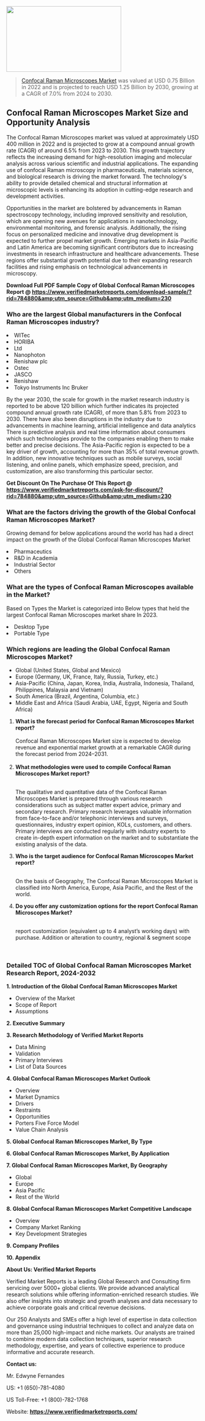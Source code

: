 <img src="https://ffe5etoiles.com/wp-content/uploads/2024/12/MST1-300x171.png" alt="" width="300" height="171" class="alignnone size-medium wp-image-20088" /><blockquote><p><p><a href="https://www.verifiedmarketreports.com/download-sample/?rid=784880&utm_source=Github&utm_medium=230" target="_blank">Confocal Raman Microscopes Market</a> was valued at USD 0.75 Billion in 2022 and is projected to reach USD 1.25 Billion by 2030, growing at a CAGR of 7.0% from 2024 to 2030.</p></blockquote><p><h2>Confocal Raman Microscopes Market Size and Opportunity Analysis</h2> <p>The Confocal Raman Microscopes market was valued at approximately USD 400 million in 2022 and is projected to grow at a compound annual growth rate (CAGR) of around 6.5% from 2023 to 2030. This growth trajectory reflects the increasing demand for high-resolution imaging and molecular analysis across various scientific and industrial applications. The expanding use of confocal Raman microscopy in pharmaceuticals, materials science, and biological research is driving the market forward. The technology's ability to provide detailed chemical and structural information at microscopic levels is enhancing its adoption in cutting-edge research and development activities.</p> <p>Opportunities in the market are bolstered by advancements in Raman spectroscopy technology, including improved sensitivity and resolution, which are opening new avenues for applications in nanotechnology, environmental monitoring, and forensic analysis. Additionally, the rising focus on personalized medicine and innovative drug development is expected to further propel market growth. Emerging markets in Asia-Pacific and Latin America are becoming significant contributors due to increasing investments in research infrastructure and healthcare advancements. These regions offer substantial growth potential due to their expanding research facilities and rising emphasis on technological advancements in microscopy.</p> </p><p class=""><strong>Download Full PDF Sample Copy of Global Confocal Raman Microscopes Report @ <a href="https://www.verifiedmarketreports.com/download-sample/?rid=784880&amp;utm_source=Github&amp;utm_medium=230" target="_blank">https://www.verifiedmarketreports.com/download-sample/?rid=784880&amp;utm_source=Github&amp;utm_medium=230</a></strong></p><h3 id="" class="">Who are the largest Global manufacturers in the Confocal Raman Microscopes industry?</h3><p><li>WITec</li><li> HORIBA</li><li> Ltd</li><li> Nanophoton</li><li> Renishaw plc</li><li> Ostec</li><li> JASCO</li><li> Renishaw</li><li> Tokyo Instruments Inc Bruker</li></p><div class=""><div class="" dir="" data-message-author-role="" data-message-id="" data-message-model-slug=""><div class=""><div class=""><div class=""><div class="" dir="" data-message-author-role="" data-message-id="" data-message-model-slug=""><div class=""><div class=""><p>By the year 2030, the scale for growth in the market research industry is reported to be above 120 billion which further indicates its projected compound annual growth rate (CAGR), of more than 5.8% from 2023 to 2030. There have also been disruptions in the industry due to advancements in machine learning, artificial intelligence and data analytics There is predictive analysis and real time information about consumers which such technologies provide to the companies enabling them to make better and precise decisions. The Asia-Pacific region is expected to be a key driver of growth, accounting for more than 35% of total revenue growth. In addition, new innovative techniques such as mobile surveys, social listening, and online panels, which emphasize speed, precision, and customization, are also transforming this particular sector.</p><p><strong>Get Discount On The Purchase Of This Report @&nbsp; <a href="https://www.verifiedmarketreports.com/ask-for-discount/?rid=784880&amp;utm_source=Github&amp;utm_medium=230" target="_blank">https://www.verifiedmarketreports.com/ask-for-discount/?rid=784880&amp;utm_source=Github&amp;utm_medium=230</a></strong></p></div></div></div></div></div></div></div></div><h3 id="" class="">What are the factors driving the growth of the Global Confocal Raman Microscopes Market?</h3><p id="" class="">Growing demand for below applications around the world has had a direct impact on the growth of the Global Confocal Raman Microscopes Market</p><p id="" class=""><li>Pharmaceutics</li><li> R&D in Academia</li><li> Industrial Sector</li><li> Others</li></p><h3 id="" class="">What are the types of Confocal Raman Microscopes available in the Market?</h3><p id="" class="">Based on Types the Market is categorized into Below types that held the largest Confocal Raman Microscopes market share In 2023.</p><p id="" class=""><li>Desktop Type</li><li> Portable Type</li></p><h3 id="" class="">Which regions are leading the Global Confocal Raman Microscopes Market?</h3><ul><li>Global (United States, Global and Mexico)</li><li>Europe (Germany, UK, France, Italy, Russia, Turkey, etc.)</li><li>Asia-Pacific (China, Japan, Korea, India, Australia, Indonesia, Thailand, Philippines, Malaysia and Vietnam)</li><li>South America (Brazil, Argentina, Columbia, etc.)</li><li>Middle East and Africa (Saudi Arabia, UAE, Egypt, Nigeria and South Africa)</li></ul><p><ol><li><strong>What is the forecast period for Confocal Raman Microscopes Market report?<br /></strong><br /><span data-sheets-root="1" data-sheets-value="{&quot;1&quot;:2,&quot;2&quot;:&quot;XXXX size is expected to develop revenue and exponential market growth at a remarkable CAGR during the forecast period from 2024&ndash;2030.&quot;}" data-sheets-userformat="{&quot;2&quot;:12674,&quot;4&quot;:{&quot;1&quot;:2,&quot;2&quot;:16776960},&quot;10&quot;:2,&quot;11&quot;:0,&quot;15&quot;:&quot;Arial&quot;,&quot;16&quot;:12}">Confocal Raman Microscopes Market size is expected to develop revenue and exponential market growth at a remarkable CAGR during the forecast period from 2024&ndash;2031.</span><br /><br /></li><li><strong>What methodologies were used to compile Confocal Raman Microscopes Market report?<br /><br /></strong><p>The qualitative and quantitative data of the&nbsp;Confocal Raman Microscopes Market is prepared through various research considerations such as subject matter expert advice, primary and secondary research. Primary research leverages valuable information from face-to-face and/or telephonic interviews and surveys, questionnaires, industry expert opinion, KOLs, customers, and others. Primary interviews are conducted regularly with industry experts to create in-depth expert information on the market and to substantiate the existing analysis of the data.&nbsp;</p></li><li><strong>Who is the target audience for Confocal Raman Microscopes Market report?<br /><br /></strong><p>On the basis of Geography, The&nbsp;Confocal Raman Microscopes Market is classified into North America, Europe, Asia Pacific, and the Rest of the world.</p></li><li><strong>Do you offer any customization options for the report Confocal Raman Microscopes Market?<br /><br /></strong><p>report customization (equivalent up to 4 analyst&rsquo;s working days) with purchase. Addition or alteration to country, regional &amp; segment scope</p><p>&nbsp;</p></li></ol></p><h3 id="" class="">Detailed TOC of Global Confocal Raman Microscopes Market Research Report, 2024-2032</h3><p id="" class=""><strong>1. Introduction of the Global Confocal Raman Microscopes Market</strong></p><ul><li>Overview of the Market</li><li>Scope of Report</li><li>Assumptions</li></ul><p id="" class=""><strong>2. Executive Summary</strong></p><p id="" class=""><strong>3. Research Methodology of&nbsp;Verified Market Reports</strong></p><ul><li>Data Mining</li><li>Validation</li><li>Primary Interviews</li><li>List of Data Sources</li></ul><p id="" class=""><strong>4. Global Confocal Raman Microscopes Market Outlook</strong></p><ul><li>Overview</li><li>Market Dynamics</li><li>Drivers</li><li>Restraints</li><li>Opportunities</li><li>Porters Five Force Model</li><li>Value Chain Analysis</li></ul><p id="" class=""><strong>5. Global Confocal Raman Microscopes Market, By&nbsp;Type</strong></p><p id="" class=""><strong>6. Global Confocal Raman Microscopes Market, By Application</strong></p><p id="" class=""><strong>7. Global Confocal Raman Microscopes Market, By Geography</strong></p><ul><li>Global</li><li>Europe</li><li>Asia Pacific</li><li>Rest of the World</li></ul><p id="" class=""><strong>8. Global Confocal Raman Microscopes Market Competitive Landscape</strong></p><ul><li>Overview</li><li>Company Market Ranking</li><li>Key Development Strategies</li></ul><p id="" class=""><strong>9. Company Profiles</strong></p><p id="" class=""><strong>10. Appendix</strong></p><p id="" class=""><strong>About Us: Verified Market Reports</strong></p><p id="" class="">Verified Market Reports is a leading Global Research and Consulting firm servicing over 5000+ global clients. We provide advanced analytical research solutions while offering information-enriched research studies. We also offer insights into strategic and growth analyses and data necessary to achieve corporate goals and critical revenue decisions.</p><p id="" class="">Our 250 Analysts and SMEs offer a high level of expertise in data collection and governance using industrial techniques to collect and analyze data on more than 25,000 high-impact and niche markets. Our analysts are trained to combine modern data collection techniques, superior research methodology, expertise, and years of collective experience to produce informative and accurate research.</p><p id="" class=""><strong>Contact us:</strong></p><p id="" class="">Mr. Edwyne Fernandes</p><p id="" class="">US: +1 (650)-781-4080</p><p id="" class="">US Toll-Free: +1 (800)-782-1768</p><p id="" class="">Website: <a target="" data-test-app-aware-link=""><strong>https://www.verifiedmarketreports.com/</strong></a></p>
